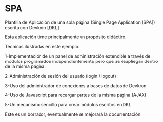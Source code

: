 # SPA
Plantilla de Aplicación de una sola página (Single Page Application [SPA]) escrita con Devkron [DKL]

Esta aplicación tiene principalmente un propósito didáctico.

Técnicas ilustradas en este ejemplo:

1-Implementación de un panel de administración extendible a través de módulos programados independientemente pero que se despliegan dentro de la misma página.

2-Administración de sesión del usuario (login / logout)

3-Uso del administrador de conexiones a bases de datos de Devkron

4-Uso de Javascript para recargar partes de la misma página (AJAX)

5-Un mecanismo sencillo para crear módulos escritos en DKL

Este es un borrador, eventualmente se mejorará la documentación.

